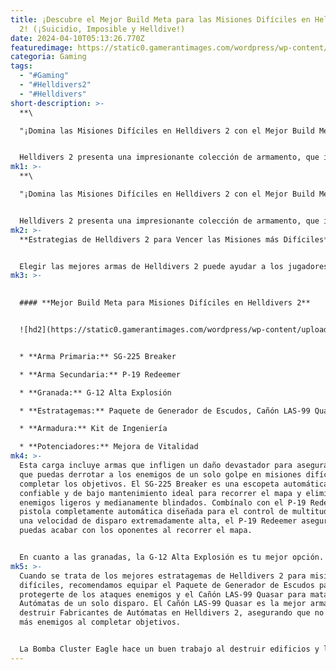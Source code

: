 ```yaml
---
title: ¡Descubre el Mejor Build Meta para las Misiones Difíciles en Helldivers
  2! (¡Suicidio, Imposible y Helldive!)
date: 2024-04-10T05:13:26.770Z
featuredimage: https://static0.gamerantimages.com/wordpress/wp-content/uploads/2024/04/helldivers-2-new-quasar-cannon-support-weapon-stratagem-shooting-automaton-sentry-turret-tower.jpg?q=70&fit=contain&w=1140&h=&dpr=2
categoria: Gaming
tags:
  - "#Gaming"
  - "#Helldivers2"
  - "#Helldivers"
short-description: >-
  **\

  "¡Domina las Misiones Difíciles en Helldivers 2 con el Mejor Build Meta!"**


  Helldivers 2 presenta una impresionante colección de armamento, que incluye rifles de asalto, granadas, pistolas y estratagemas. Si bien todas estas armas causan un daño de
mk1: >-
  **\

  "¡Domina las Misiones Difíciles en Helldivers 2 con el Mejor Build Meta!"**


  Helldivers 2 presenta una impresionante colección de armamento, que incluye rifles de asalto, granadas, pistolas y estratagemas. Si bien todas estas armas causan un daño devastador a los enemigos, algunas son más poderosas y versátiles que otras, lo que hace crucial elegir la carga adecuada para misiones difíciles.
mk2: >-
  **Estrategias de Helldivers 2 para Vencer las Misiones más Difíciles**


  Elegir las mejores armas de Helldivers 2 puede ayudar a los jugadores a completar los niveles más brutales y difíciles: Suicidio, Imposible y Helldive. Estas misiones requieren que los jugadores estén equipados con una selección bastante variada de armas que puedan destruir naves de combate, derribar enemigos, limpiar oleadas de Autómatas y eliminar molestos insectos y Gritones. Aquí está el mejor build meta para sobrevivir a las misiones difíciles en Helldivers 2.
mk3: >-
  

  #### **Mejor Build Meta para Misiones Difíciles en Helldivers 2**


  ![hd2](https://static0.gamerantimages.com/wordpress/wp-content/uploads/2024/04/helldivers-2-sentry-stratagem-weapon-tier-list-custom-image-1.jpg?q=70&fit=crop&w=1500&dpr=2 "hd2")


  * **Arma Primaria:** SG-225 Breaker

  * **Arma Secundaria:** P-19 Redeemer

  * **Granada:** G-12 Alta Explosión

  * **Estratagemas:** Paquete de Generador de Escudos, Cañón LAS-99 Quasar, Bomba Cluster Eagle, Ataque Orbital de Cañón de Riel

  * **Armadura:** Kit de Ingeniería

  * **Potenciadores:** Mejora de Vitalidad
mk4: >-
  Esta carga incluye armas que infligen un daño devastador para asegurarte de
  que puedas derrotar a los enemigos de un solo golpe en misiones difíciles y
  completar los objetivos. El SG-225 Breaker es una escopeta automática
  confiable y de bajo mantenimiento ideal para recorrer el mapa y eliminar
  enemigos ligeros y medianamente blindados. Combínalo con el P-19 Redeemer, una
  pistola completamente automática diseñada para el control de multitudes. Con
  una velocidad de disparo extremadamente alta, el P-19 Redeemer asegura que
  puedas acabar con los oponentes al recorrer el mapa.


  En cuanto a las granadas, la G-12 Alta Explosión es tu mejor opción. Inflige 400 de daño y tiene un amplio radio exterior, asegurando que puedas eliminar oleadas de Autómatas e insectos en cuestión de segundos. La G-12 Alta Explosión es una de las mejores granadas para limpiar nidos y puestos avanzados en Helldivers 2, convirtiéndola en la elección preferida para misiones brutales.
mk5: >-
  Cuando se trata de los mejores estratagemas de Helldivers 2 para misiones
  difíciles, recomendamos equipar el Paquete de Generador de Escudos para
  protegerte de los ataques enemigos y el Cañón LAS-99 Quasar para matar a los
  Autómatas de un solo disparo. El Cañón LAS-99 Quasar es la mejor arma para
  destruir Fabricantes de Autómatas en Helldivers 2, asegurando que no aparezcan
  más enemigos al completar objetivos.


  La Bomba Cluster Eagle hace un buen trabajo al destruir edificios y limpiar hordas de terminidios y autómatas. Llama a este ataque aéreo cuando los enemigos te rodeen y te ataquen a ti y a tus compañeros de equipo. Los matará o los dañará gravemente, permitiéndote escapar.
---
```


